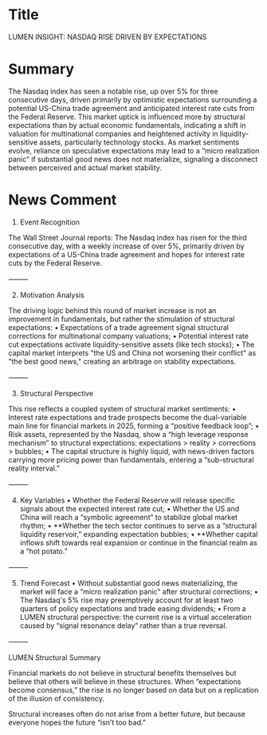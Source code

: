 # Title
LUMEN INSIGHT: NASDAQ RISE DRIVEN BY EXPECTATIONS

# Summary
The Nasdaq index has seen a notable rise, up over 5% for three consecutive days, driven primarily by optimistic expectations surrounding a potential US-China trade agreement and anticipated interest rate cuts from the Federal Reserve. This market uptick is influenced more by structural expectations than by actual economic fundamentals, indicating a shift in valuation for multinational companies and heightened activity in liquidity-sensitive assets, particularly technology stocks. As market sentiments evolve, reliance on speculative expectations may lead to a “micro realization panic” if substantial good news does not materialize, signaling a disconnect between perceived and actual market stability.

# News Comment
1. Event Recognition

The Wall Street Journal reports: The Nasdaq index has risen for the third consecutive day, with a weekly increase of over 5%, primarily driven by expectations of a US-China trade agreement and hopes for interest rate cuts by the Federal Reserve.

⸻

2. Motivation Analysis

The driving logic behind this round of market increase is not an improvement in fundamentals, but rather the stimulation of structural expectations:
   • Expectations of a trade agreement signal structural corrections for multinational company valuations;
   • Potential interest rate cut expectations activate liquidity-sensitive assets (like tech stocks);
   • The capital market interprets "the US and China not worsening their conflict" as "the best good news," creating an arbitrage on stability expectations.

⸻

3. Structural Perspective

This rise reflects a coupled system of structural market sentiments:
   • Interest rate expectations and trade prospects become the dual-variable main line for financial markets in 2025, forming a “positive feedback loop”;
   • Risk assets, represented by the Nasdaq, show a “high leverage response mechanism” to structural expectations: expectations > reality > corrections > bubbles;
   • The capital structure is highly liquid, with news-driven factors carrying more pricing power than fundamentals, entering a “sub-structural reality interval.”

⸻

4. Key Variables
   • Whether the Federal Reserve will release specific signals about the expected interest rate cut;
   • Whether the US and China will reach a “symbolic agreement” to stabilize global market rhythm;
   • **Whether the tech sector continues to serve as a “structural liquidity reservoir,” expanding expectation bubbles;
   • **Whether capital inflows shift towards real expansion or continue in the financial realm as a “hot potato.”

⸻

5. Trend Forecast
   • Without substantial good news materializing, the market will face a “micro realization panic” after structural corrections;
   • The Nasdaq's 5% rise may preemptively account for at least two quarters of policy expectations and trade easing dividends;
   • From a LUMEN structural perspective: the current rise is a virtual acceleration caused by “signal resonance delay” rather than a true reversal.

⸻

LUMEN Structural Summary

Financial markets do not believe in structural benefits themselves but believe that others will believe in these structures. 
When “expectations become consensus,” the rise is no longer based on data but on a replication of the illusion of consistency.

Structural increases often do not arise from a better future, 
but because everyone hopes the future “isn’t too bad.”
